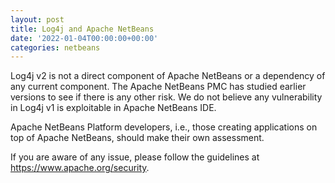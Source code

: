 ```yaml
---
layout: post
title: Log4j and Apache NetBeans
date: '2022-01-04T00:00:00+00:00'
categories: netbeans
---
```

Log4j v2 is not a direct component of Apache NetBeans or a dependency of any current component. The Apache NetBeans PMC has studied earlier versions to see if there is any other risk. We do not believe any vulnerability in Log4j v1 is exploitable in Apache NetBeans IDE. 

<p>Apache NetBeans Platform developers, i.e., those creating applications on top of Apache NetBeans, should make their own assessment.</p>  

<p>If you are aware of any issue, please follow the guidelines at <a href="https://www.apache.org/security">https://www.apache.org/security</a>.</p>

